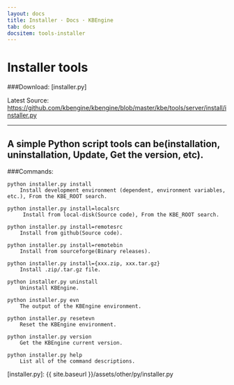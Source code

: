 ```yaml
---
layout: docs
title: Installer · Docs · KBEngine
tab: docs
docsitem: tools-installer
---
```


Installer tools
==============

###Download: [installer.py]

Latest Source: https://github.com/kbengine/kbengine/blob/master/kbe/tools/server/install/installer.py



-------------------------------------------------------------------------------

A simple Python script tools can be(installation, uninstallation, Update, Get the version, etc).
---------------------------------------------------------------------

###Commands:

	python installer.py install
		Install development environment (dependent, environment variables, etc.), From the KBE_ROOT search.

	python installer.py install=localsrc
		 Install from local-disk(Source code), From the KBE_ROOT search.

	python installer.py install=remotesrc
		Install from github(Source code).

	python installer.py install=remotebin
		Install from sourceforge(Binary releases).

	python installer.py install={xxx.zip, xxx.tar.gz}
		Install .zip/.tar.gz file.

	python installer.py uninstall
		Uninstall KBEngine.

	python installer.py evn
		The output of the KBEngine environment.

	python installer.py resetevn
		Reset the KBEngine environment.

	python installer.py version
		Get the KBEngine current version.

	python installer.py help
		List all of the command descriptions.

[installer.py]: {{ site.baseurl }}/assets/other/py/installer.py